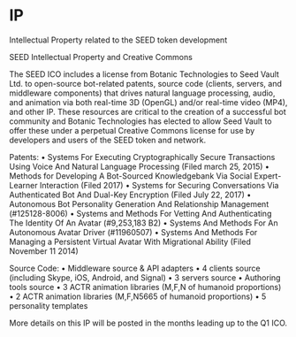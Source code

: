 # IP
Intellectual Property related to the SEED token development

SEED Intellectual Property and Creative Commons

The SEED ICO includes a license from Botanic Technologies to Seed Vault Ltd. to open-source bot-related patents, source code (clients, servers, and middleware components) that drives natural language processing, audio, and animation via both real-time 3D (OpenGL) and/or real-time video (MP4), and other IP. These resources are critical to the creation of a successful bot community and Botanic Technologies has elected to allow Seed Vault to offer these under a perpetual Creative Commons license for use by developers and users of the SEED token and network.

Patents:
	•	Systems For Executing Cryptographically Secure Transactions Using Voice And Natural Language Processing (Filed march 25, 2015)
	•	Methods for Developing A Bot-Sourced Knowledgebank Via Social Expert-Learner Interaction (Filed 2017)
	•	Systems for Securing Conversations Via Authenticated Bot And Dual-Key Encryption (Filed July 22, 2017)
	•	Autonomous Bot Personality Generation And Relationship Management (#125128-8006)
	•	Systems and Methods For Vetting And Authenticating The Identity Of An Avatar (#9,253,183 B2)
	•	Systems And Methods For An Autonomous Avatar Driver (#11960507)
	•	Systems And Methods For Managing a Persistent Virtual Avatar With Migrational Ability (Filed November 11 2014)


Source Code:
	•	Middleware source & API adapters
	•	4 clients source (including Skype, iOS, Android, and Signal)
	•	3 servers source
	•	Authoring tools source
	•	3 ACTR animation libraries (M,F,N of humanoid proportions)
	•	2 ACTR animation libraries (M,F,N5665 of humanoid proportions) 
	•	5 personality templates 

More details on this IP will be posted in the months leading up to the Q1 ICO.
	
